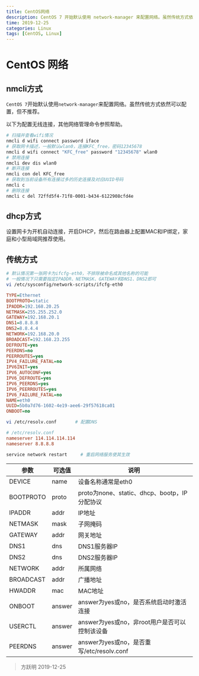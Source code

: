```yaml
---
title: CentOS网络
description: CentOS 7 开始默认使用 network-manager 来配置网络。虽然传统方式依然可以配置，但不推荐。
time: 2019-12-25
categories: Linux
tags: [CentOS, Linux]
---
```


# CentOS 网络

## nmcli方式

`CentOS 7`开始默认使用`network-manager`来配置网络。虽然传统方式依然可以配置，但不推荐。

以下为配置无线连接，其他网络管理命令参照帮助。

```bash
# 扫描并查看wifi情况
nmcli d wifi connect password iface
# 获取网卡描述，一般默认wlan0，连接KFC_free，密码12345678
nmcli d wifi connect "KFC_free" password "12345678" wlan0
# 禁用连接
nmcli dev dis wlan0
# 断开连接
nmcli con del KFC_free
# 获取到当前设备所有连接过多的历史连接及对应UUID号码
nmcli c
# 删除连接
nmcli c del 72ffd5f4-71f8-0001-b434-6122908cfd4e
````

## dhcp方式

设置网卡为开机自动连接，开启DHCP，然后在路由器上配置MAC和IP绑定，家庭和小型局域网推荐使用。

## 传统方式

```bash
# 默认情况第一张网卡为ifcfg-eth0，不排除被命名成其他名称的可能
# 一般情况下只需要指定IPADDR、NETMASK、GATEWAY和DNS1、DNS2即可
vi /etc/sysconfig/network-scripts/ifcfg-eth0
```

```ini
TYPE=Ethernet
BOOTPROTO=static
IPADDR=192.168.20.25
NETMASK=255.255.252.0
GATEWAY=192.168.20.1
DNS1=8.8.8.8
DNS2=8.8.4.4
NETWORK=192.168.20.0
BROADCAST=192.168.23.255
DEFROUTE=yes
PEERDNS=no
PEERROUTES=yes
IPV4_FAILURE_FATAL=no
IPV6INIT=yes
IPV6_AUTOCONF=yes
IPV6_DEFROUTE=yes
IPV6_PEERDNS=yes
IPV6_PEERROUTES=yes
IPV6_FAILURE_FATAL=no
NAME=eth0
UUID=5b0a7d76-1602-4e19-aee6-29f57618ca01
ONBOOT=no
```

```bash
vi /etc/resolv.conf       # 配置DNS
```

```ini
# /etc/resolv.conf
nameserver 114.114.114.114
nameserver 8.8.8.8
```

```bash
service network restart     # 重启网络服务使其生效
```

|   参数    | 可选值 |                     说明                      |
| --------- | ------ | --------------------------------------------- |
| DEVICE    | name   | 设备名称通常是eth0                            |
| BOOTPROTO | proto  | proto为none、static、dhcp、bootp，IP分配协议  |
| IPADDR    | addr   | IP地址                                        |
| NETMASK   | mask   | 子网掩码                                      |
| GATEWAY   | addr   | 网关地址                                      |
| DNS1      | dns    | DNS1服务器IP                                  |
| DNS2      | dns    | DNS2服务器IP                                  |
| NETWORK   | addr   | 所属网络                                      |
| BROADCAST | addr   | 广播地址                                      |
| HWADDR    | mac    | MAC地址                                       |
| ONBOOT    | answer | answer为yes或no，是否系统启动时激活连接       |
| USERCTL   | answer | answer为yes或no，非root用户是否可以控制该设备 |
| PEERDNS   | answer | answer为yes或no，是否重写/etc/resolv.conf     |

> 方跃明
> 2019-12-25

